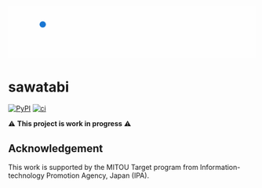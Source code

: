 ![sawatabi-logo](./figs/sawatabi-logo.gif)

# sawatabi

[![PyPI](https://badge.fury.io/py/sawatabi.svg)](https://badge.fury.io/py/sawatabi)
[![ci](https://github.com/kotarot/sawatabi/workflows/ci/badge.svg)](https://github.com/kotarot/sawatabi/actions?query=workflow%3Aci)

:warning: **This project is work in progress** :warning:

## Acknowledgement

This work is supported by the MITOU Target program from Information-technology Promotion Agency, Japan (IPA).
